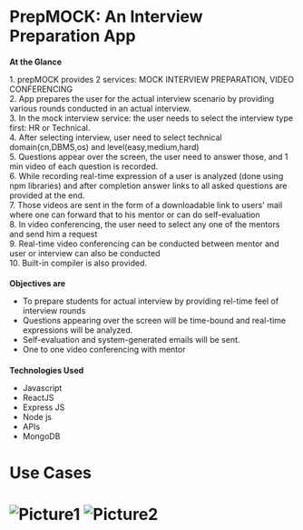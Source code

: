 # PrepMOCK: An Interview Preparation App
<h1 style="font-size: 14px"> <b>At the Glance</b></h1>
<p>1. prepMOCK provides 2 services: MOCK INTERVIEW PREPARATION, VIDEO CONFERENCING </br>
    2. App prepares the user for the actual interview scenario by providing various rounds conducted in an actual interview.</br>
    3. In the mock interview service: the user needs to select the interview type first: HR or Technical.</br>
    4. After selecting interview, user need to select technical domain(cn,DBMS,os) and level(easy,medium,hard)</br>
    5. Questions appear over the screen, the user need to answer those, and 1 min video of each question is recorded.</br>
    6. While recording real-time expression of a user is analyzed (done using npm libraries) and after completion answer links to all asked questions are provided at the end.</br>
    7. Those videos are sent in the form of a downloadable link to users' mail where one can forward that to his mentor or can do self-evaluation </br>
    8. In video conferencing, the user need to select any one of the mentors and send him a request</br>
    9. Real-time video conferencing can be conducted between mentor and user or interview can also be conducted </br>
    10. Built-in compiler is also provided. </p>   
     <p>   <h1 style="font-size: 14px">Objectives are</h1>
    <ul>
        <li>To prepare students for actual interview by providing rel-time feel of interview rounds</li>
        <li>Questions appearing over the screen will be time-bound and real-time expressions will be analyzed.</li>
        <li>Self-evaluation and system-generated emails will be sent. </li>
        <li>One to one video conferencing with mentor</li>
      </ul></p> 
 <p>   <h1 style="font-size: 14px">Technologies Used</h1>
    <ul>
        <li>Javascript</li>
        <li>ReactJS</li>
        <li>Express JS</li>
        <li>Node js</li>
        <li>APIs</li>
        <li>MongoDB</li>
      </ul>
      <h1>Use Cases<h1/> </p>  

 ![Picture1](https://user-images.githubusercontent.com/78070870/201520637-ab0cea49-e5b8-4280-853d-773d5794d187.jpg)
![Picture2](https://user-images.githubusercontent.com/78070870/201520656-c3f16655-50c4-46d8-b9d0-b63db0af42e8.jpg)


     
